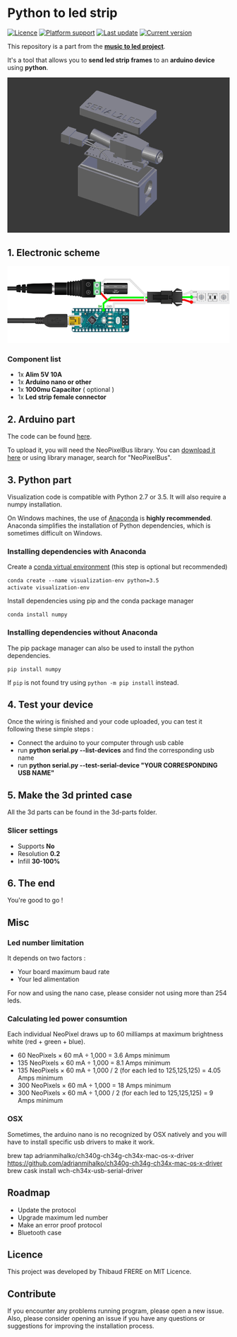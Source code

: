 # Python to led strip

<p align="left">
<a href="https://github.com/tfrere/python-to-led-strip#licence"><img src="https://img.shields.io/badge/licence-MIT-green" alt="Licence"></a>
<a href="https://github.com/tfrere/python-to-led-strip"><img src="https://img.shields.io/badge/platform-osx--64%20%7C%20linux--64%20%7C%20windows--64-lightgrey" alt="Platform support"></a>
<a href="https://github.com/tfrere/python-to-led-strip"><img src="https://img.shields.io/github/last-commit/tfrere/python-to-led-strip" alt="Last update"></a>
<a href="https://github.com/tfrere/python-to-led-strip"><img src="https://img.shields.io/github/v/tag/tfrere/python-to-led-strip" alt="Current version"></a>
</p>

This repository is a part from the [**music to led project**](https://github.com/tfrere/python-to-led-strip).

It's a tool that allows you to **send led strip frames** to an **arduino device** using **python**.

![arduino-case](./images/arduino-case.png)

## 1. Electronic scheme

![electronic-scheme](./images/electronic-scheme.png)

### Component list

- 1x **Alim 5V 10A**
- 1x **Arduino nano or other**
- 1x **1000mu Capacitor** ( optional )
- 1x **Led strip female connector**

## 2. Arduino part

The code can be found [here](./arduino/serial-case/serial-case.ino).

To upload it, you will need the NeoPixelBus library. You can [download it here](https://github.com/Makuna/NeoPixelBus) or using library manager, search for "NeoPixelBus".

## 3. Python part

Visualization code is compatible with Python 2.7 or 3.5. It will also require a numpy installation.

On Windows machines, the use of [Anaconda](https://www.anaconda.com/distribution/) is **highly recommended**. Anaconda simplifies the installation of Python dependencies, which is sometimes difficult on Windows.

### Installing dependencies with Anaconda

Create a [conda virtual environment](http://conda.pydata.org/docs/using/envs.html) (this step is optional but recommended)

```
conda create --name visualization-env python=3.5
activate visualization-env
```

Install dependencies using pip and the conda package manager

```
conda install numpy
```

### Installing dependencies without Anaconda

The pip package manager can also be used to install the python dependencies.

```
pip install numpy
```

If `pip` is not found try using `python -m pip install` instead.

## 4. Test your device

Once the wiring is finished and your code uploaded, you can test it following these simple steps :

- Connect the arduino to your computer through usb cable
- run **python serial.py --list-devices** and find the corresponding usb name
- run **python serial.py --test-serial-device "YOUR CORRESPONDING USB NAME"**

## 5. Make the 3d printed case

All the 3d parts can be found in the 3d-parts folder.

### Slicer settings

- Supports **No**
- Resolution **0.2**
- Infill **30-100%**

## 6. The end

You're good to go !

## Misc

### Led number limitation

It depends on two factors :

- Your board maximum baud rate
- Your led alimentation

For now and using the nano case, please consider not using more than 254 leds.

### Calculating led power consumtion

Each individual NeoPixel draws up to 60 milliamps at maximum brightness white (red + green + blue).

- 60 NeoPixels × 60 mA ÷ 1,000 = 3.6 Amps minimum
- 135 NeoPixels × 60 mA ÷ 1,000 = 8.1 Amps minimum
- 135 NeoPixels × 60 mA ÷ 1,000 / 2 (for each led to 125,125,125) = 4.05 Amps minimum
- 300 NeoPixels × 60 mA ÷ 1,000 = 18 Amps minimum
- 300 NeoPixels × 60 mA ÷ 1,000 / 2 (for each led to 125,125,125) = 9 Amps minimum

### OSX

Sometimes, the arduino nano is no recognized by OSX natively and you will have to install specific usb drivers to make it work.

brew tap adrianmihalko/ch340g-ch34g-ch34x-mac-os-x-driver https://github.com/adrianmihalko/ch340g-ch34g-ch34x-mac-os-x-driver
brew cask install wch-ch34x-usb-serial-driver

## Roadmap

- Update the protocol
- Upgrade maximum led number
- Make an error proof protocol
- Bluetooth case

## Licence

This project was developed by Thibaud FRERE on MIT Licence.

## Contribute

If you encounter any problems running program, please open a new issue. Also, please consider opening an issue if you have any questions or suggestions for improving the installation process.
